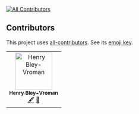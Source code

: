 <!-- ALL-CONTRIBUTORS-BADGE:START - Do not remove or modify this section -->
[![All Contributors](https://img.shields.io/badge/all_contributors-1-orange.svg?style=flat-square)](#contributors-)
<!-- ALL-CONTRIBUTORS-BADGE:END -->

## Contributors

This project uses [all-contributors](https://allcontributors.org). See its [emoji key](https://allcontributors.org/docs/en/emoji-key).

<!-- ALL-CONTRIBUTORS-LIST:START - Do not remove or modify this section -->
<!-- prettier-ignore-start -->
<!-- markdownlint-disable -->
<table>
  <tbody>
    <tr>
      <td align="center"><a href="http://olets.dev"><img src="https://avatars.githubusercontent.com/u/3282350?v=4?s=100" width="100px;" alt="Henry Bley-Vroman"/><br /><sub><b>Henry Bley-Vroman</b></sub></a><br /><a href="#content-olets" title="Content">🖋</a> <a href="#data-olets" title="Data">🔣</a></td>
    </tr>
  </tbody>
</table>

<!-- markdownlint-restore -->
<!-- prettier-ignore-end -->

<!-- ALL-CONTRIBUTORS-LIST:END -->

